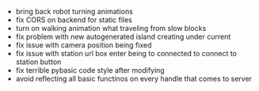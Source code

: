 - bring back robot turning animations
- fix CORS on backend for static files
- turn on walking animation what traveling from slow blocks
- fix problem with new autogenerated island creating under current
- fix issue with camera position being fixed
- fix issue with station url box enter being to connected to connect to station button
- fix terrible pybasic code style after modifying
- avoid reflecting all basic functinos on every handle that comes to server